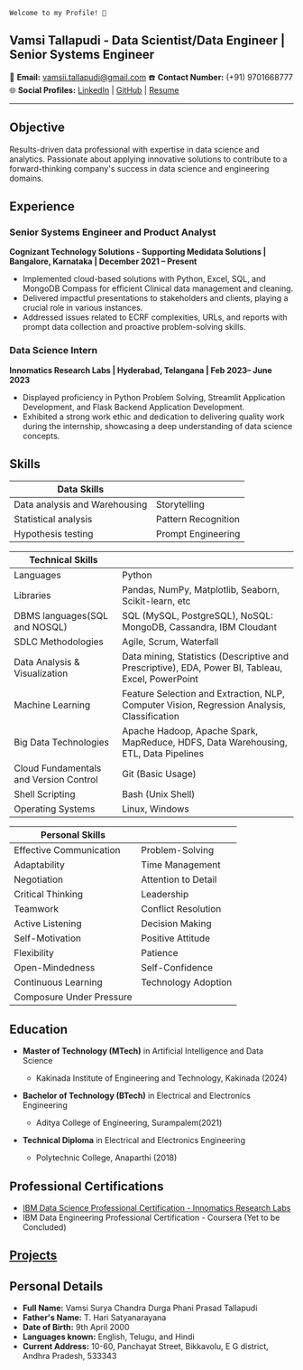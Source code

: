 ```
Welcome to my Profile! 🌟
```

## Vamsi Tallapudi - Data Scientist/Data Engineer | Senior Systems Engineer

📧 **Email:** [vamsii.tallapudi@gmail.com](mailto:vamsii.tallapudi@gmail.com)
☎️ **Contact Number:** (+91) 9701668777  
🌐 **Social Profiles:** [LinkedIn](https://www.linkedin.com/in/vamsitallapudi/) | [GitHub](https://github.com/Vamsitallapudi9) | [Resume](https://drive.google.com/drive/folders/18tt0YG91LhjzEqNuif8vmdvnzTwHIzwn?usp=drive_link)
___
## Objective

Results-driven data professional with expertise in data science and analytics. Passionate about applying innovative solutions to contribute to a forward-thinking company's success in data science and engineering domains.

## Experience

### Senior Systems Engineer and Product Analyst
**Cognizant Technology Solutions - Supporting Medidata Solutions | Bangalore, Karnataka | December 2021 – Present**
  - Implemented cloud-based solutions with Python, Excel, SQL, and MongoDB Compass for efficient Clinical data management and cleaning.
  - Delivered impactful presentations to stakeholders and clients, playing a crucial role in various instances.
  - Addressed issues related to ECRF complexities, URLs, and reports with prompt data collection and proactive problem-solving skills.

### Data Science Intern
**Innomatics Research Labs | Hyderabad, Telangana | Feb 2023– June 2023**
- Displayed proficiency in Python Problem Solving, Streamlit Application Development, and Flask Backend Application Development.
- Exhibited a strong work ethic and dedication to delivering quality work during the internship, showcasing a deep understanding of data science concepts.

## Skills
| Data Skills                               |                                |
|-------------------------------------------|--------------------------------|
| Data analysis and Warehousing             | Storytelling                   |
| Statistical analysis                      | Pattern Recognition           |
| Hypothesis testing                        | Prompt Engineering             |

| Technical Skills                           |                                |
|-------------------------------------------|--------------------------------|
| Languages                                 | Python                         |
| Libraries                                | Pandas, NumPy, Matplotlib, Seaborn, Scikit-learn, etc |
| DBMS languages(SQL and NOSQL)              | SQL (MySQL, PostgreSQL), NoSQL: MongoDB, Cassandra, IBM Cloudant |
| SDLC Methodologies                        | Agile, Scrum, Waterfall         |
| Data Analysis & Visualization             | Data mining, Statistics (Descriptive and Prescriptive), EDA, Power BI, Tableau, Excel, PowerPoint |
| Machine Learning                          | Feature Selection and Extraction, NLP, Computer Vision, Regression Analysis, Classification |
| Big Data Technologies                     | Apache Hadoop, Apache Spark, MapReduce, HDFS, Data Warehousing, ETL, Data Pipelines |
| Cloud Fundamentals and Version Control    | Git (Basic Usage)               |
| Shell Scripting                           | Bash (Unix Shell)               |
| Operating Systems                         | Linux, Windows                  |

| Personal Skills                           |                                |
|-------------------------------------------|--------------------------------|
| Effective Communication                   | Problem-Solving                |
| Adaptability                              | Time Management                |
| Negotiation                               | Attention to Detail            |
| Critical Thinking                         | Leadership                     |
| Teamwork                                  | Conflict Resolution             |
| Active Listening                          | Decision Making                |
| Self-Motivation                           | Positive Attitude               |
| Flexibility                               | Patience                       |
| Open-Mindedness                           | Self-Confidence                |
| Continuous Learning                       | Technology Adoption            |
| Composure Under Pressure                  |                                |

## Education

- **Master of Technology (MTech)** in Artificial Intelligence and Data Science
  - Kakinada Institute of Engineering and Technology, Kakinada (2024)
  
- **Bachelor of Technology (BTech)** in Electrical and Electronics Engineering
  - Aditya College of Engineering, Surampalem(2021)

- **Technical Diploma** in Electrical and Electronics Engineering
  - Polytechnic College, Anaparthi (2018)

## Professional Certifications

- [IBM Data Science Professional Certification - Innomatics Research Labs ](https://www.linkedin.com/posts/vamsitallapudi_course-completion-activity-7094842507359899648-8YNX?utm_source=share&utm_medium=member_desktop)
- IBM Data Engineering Professional Certification - Coursera (Yet to be Concluded)

## [Projects](https://github.com/Vamsitallapudi9/Projects-Data-science)

## Personal Details

- **Full Name:** Vamsi Surya Chandra Durga Phani Prasad Tallapudi
- **Father's Name:** T. Hari Satyanarayana
- **Date of Birth:** 9th April 2000
- **Languages known:** English, Telugu, and Hindi
- **Current Address:** 10-60, Panchayat Street, Bikkavolu, E G district, Andhra Pradesh, 533343

